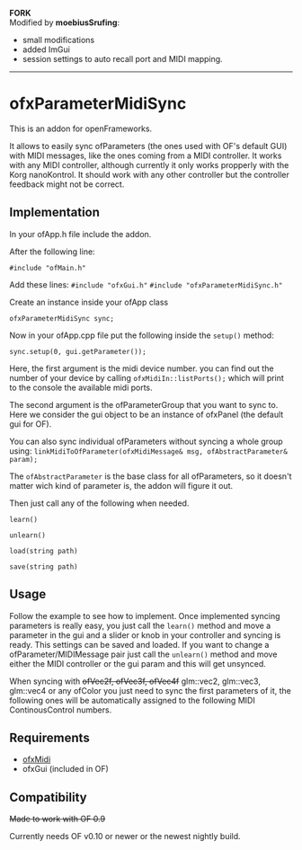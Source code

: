 **FORK**  
Modified by **moebiusSrufing**:  
* small modifications
* added ImGui
* session settings to auto recall port and MIDI mapping.

------------------------


# ofxParameterMidiSync

This is an addon for openFrameworks.

It allows to easily sync ofParameters (the ones used with OF's default GUI) with MIDI messages, like the ones coming from a MIDI controller.
It works with any MIDI controller, although currently it only works propperly with the Korg nanoKontrol. It should work with any other controller but the controller feedback might not be correct.

## Implementation
In your ofApp.h file include the addon.

After the following line:

`#include "ofMain.h"`

Add these lines:
`#include "ofxGui.h"`
`#include "ofxParameterMidiSync.h"`

Create an instance inside your ofApp class

`ofxParameterMidiSync sync;`


Now in your ofApp.cpp file put the following inside the `setup()` method:
 
`sync.setup(0, gui.getParameter());`

Here, the first argument is the midi device number. you can find out the number of your device by calling `ofxMidiIn::listPorts();` which will print to the console the available midi ports.

The second argument is the ofParameterGroup that you want to sync to.
Here we consider the gui object to be an instance of ofxPanel (the default gui for OF).

You can also sync individual ofParameters without syncing a whole group using:
`linkMidiToOfParameter(ofxMidiMessage& msg, ofAbstractParameter& param);`

The `ofAbstractParameter` is the base class for all ofParameters, so it doesn't matter wich kind of parameter is, the addon will figure it out.

Then just call any of the following when needed.

`learn()`

`unlearn()`

`load(string path)`

`save(string path)`

## Usage

Follow the example to see how to implement. Once implemented syncing parameters is really easy, you just call the `learn()` method and move a parameter in the gui and a slider or knob in your controller and syncing is ready. This settings can be saved and loaded.
If you want to change a ofParameter/MIDIMessage pair just call the `unlearn()` method and move either the MIDI controller or the gui param and this will get unsynced.

When syncing with ~~ofVec2f, ofVec3f, ofVec4f~~ glm::vec2, glm::vec3, glm::vec4 or any ofColor you just need to sync the first parameters of it, the following ones will be automatically assigned to the following MIDI ContinousControl numbers.


## Requirements
- [ofxMidi](https://github.com/danomatika/ofxMidi)
- ofxGui (included in OF)

## Compatibility
~~Made to work with OF 0.9~~

Currently needs OF v0.10 or newer or the newest nightly build.
